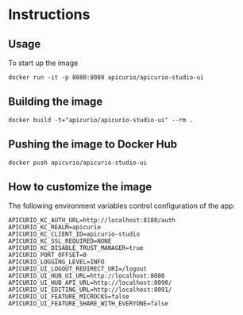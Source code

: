Instructions
============

## Usage

To start up the image

    docker run -it -p 8080:8080 apicurio/apicurio-studio-ui

## Building the image

    docker build -t="apicurio/apicurio-studio-ui" --rm .

## Pushing the image to Docker Hub

    docker push apicurio/apicurio-studio-ui

## How to customize the image

The following environment variables control configuration of the app:

	APICURIO_KC_AUTH_URL=http://localhost:8180/auth
	APICURIO_KC_REALM=apicurio
	APICURIO_KC_CLIENT_ID=apicurio-studio
	APICURIO_KC_SSL_REQUIRED=NONE
	APICURIO_KC_DISABLE_TRUST_MANAGER=true
	APICURIO_PORT_OFFSET=0
	APICURIO_LOGGING_LEVEL=INFO
	APICURIO_UI_LOGOUT_REDIRECT_URI=/logout
	APICURIO_UI_HUB_UI_URL=http://localhost:8080
	APICURIO_UI_HUB_API_URL=http://localhost:8090/
	APICURIO_UI_EDITING_URL=http://localhost:8091/
	APICURIO_UI_FEATURE_MICROCKS=false
	APICURIO_UI_FEATURE_SHARE_WITH_EVERYONE=false
